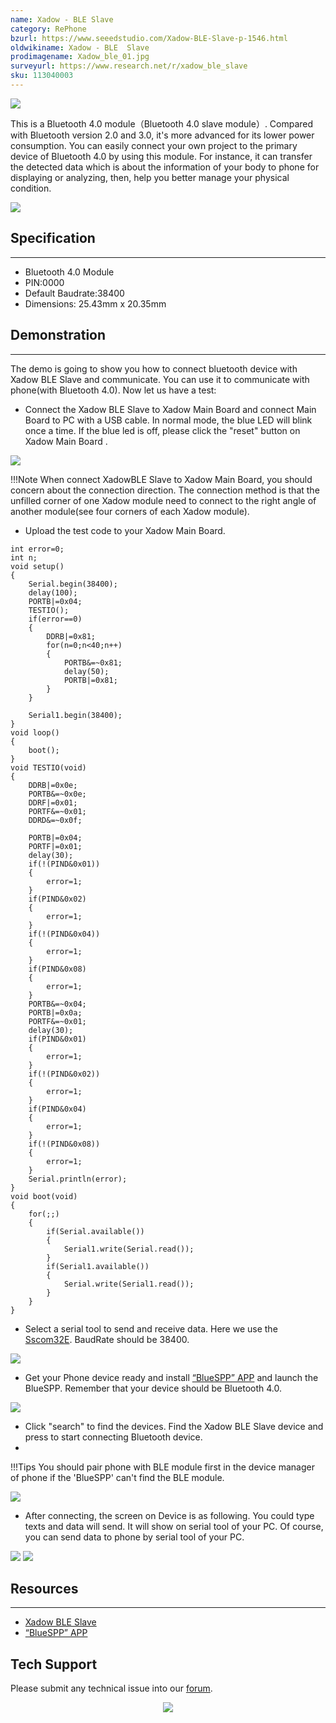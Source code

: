 ```yaml
---
name: Xadow - BLE Slave
category: RePhone
bzurl: https://www.seeedstudio.com/Xadow-BLE-Slave-p-1546.html
oldwikiname: Xadow - BLE  Slave
prodimagename: Xadow_ble_01.jpg
surveyurl: https://www.research.net/r/xadow_ble_slave
sku: 113040003
---
```


![](https://files.seeedstudio.com/wiki/Xadow_BLE_Slave/img/Xadow_ble_01.jpg)

This is a Bluetooth 4.0 module（Bluetooth 4.0 slave module）. Compared with Bluetooth version 2.0 and 3.0, it's more advanced for its lower power consumption. You can easily connect your own project to the primary device of Bluetooth 4.0 by using this module. For instance, it can transfer the detected data which is about the information of your body to phone for displaying or analyzing, then, help you better manage your physical condition.

[![](https://files.seeedstudio.com/wiki/Seeed-WiKi/docs/images/300px-Get_One_Now_Banner-ragular.png)](https://www.seeedstudio.com/Xadow-BLE-Slave-p-1546.html)

## Specification
---
- Bluetooth 4.0 Module
- PIN:0000
- Default Baudrate:38400
- Dimensions: 25.43mm x 20.35mm

## Demonstration
---
The demo is going to show you how to connect bluetooth device with Xadow BLE Slave and communicate. You can use it to communicate with phone(with Bluetooth 4.0). Now let us have a test:
- Connect the Xadow BLE Slave to Xadow Main Board and connect Main Board to PC with a USB cable. In normal mode, the blue LED will blink once a time. If the blue led is off, please click the "reset" button on Xadow Main Board .

![](https://files.seeedstudio.com/wiki/Xadow_BLE_Slave/img/XadowBLE.jpg)

!!!Note
    When connect XadowBLE Slave to Xadow Main Board, you should concern about the connection direction. The connection method is that the unfilled corner of one Xadow module need to connect to the right angle of another module(see four corners of each Xadow module).
- Upload the test code to your Xadow Main Board.

```
int error=0;
int n;
void setup()
{
    Serial.begin(38400);
    delay(100);
    PORTB|=0x04;
    TESTIO();
    if(error==0)
    {
        DDRB|=0x81;
        for(n=0;n<40;n++)
        {
            PORTB&=~0x81;
            delay(50);
            PORTB|=0x81;
        }
    }

    Serial1.begin(38400);
}
void loop()
{
    boot();
}
void TESTIO(void)
{
    DDRB|=0x0e;
    PORTB&=~0x0e;
    DDRF|=0x01;
    PORTF&=~0x01;
    DDRD&=~0x0f;

    PORTB|=0x04;
    PORTF|=0x01;
    delay(30);
    if(!(PIND&0x01))
    {
        error=1;
    }
    if(PIND&0x02)
    {
        error=1;
    }
    if(!(PIND&0x04))
    {
        error=1;
    }
    if(PIND&0x08)
    {
        error=1;
    }
    PORTB&=~0x04;
    PORTB|=0x0a;
    PORTF&=~0x01;
    delay(30);
    if(PIND&0x01)
    {
        error=1;
    }
    if(!(PIND&0x02))
    {
        error=1;
    }
    if(PIND&0x04)
    {
        error=1;
    }
    if(!(PIND&0x08))
    {
        error=1;
    }
    Serial.println(error);
}
void boot(void)
{
    for(;;)
    {
        if(Serial.available())
        {
            Serial1.write(Serial.read());
        }
        if(Serial1.available())
        {
            Serial.write(Serial1.read());
        }
    }
}
```

- Select a serial tool to send and receive data. Here we use the [Sscom32E](https://files.seeedstudio.com/wiki/Xadow_BLE_Slave/res/Sscom32E.zip). BaudRate should be 38400.

![](https://files.seeedstudio.com/wiki/Xadow_BLE_Slave/img/Open_serial_tool.jpg)

- Get your Phone device ready and install [“BlueSPP” APP](https://files.seeedstudio.com/wiki/Xadow_BLE_Slave/res/BlueSPP_V4.0.zip) and launch the BlueSPP. Remember that your device should be Bluetooth 4.0.

![](https://files.seeedstudio.com/wiki/Xadow_BLE_Slave/img/Open_Bluetooth.jpg)

- Click "search" to find the devices. Find the Xadow BLE Slave device and press to start connecting Bluetooth device.
-
!!!Tips
    You should pair phone with BLE module first in the device manager of phone if the 'BlueSPP' can't find the BLE module.

![](https://files.seeedstudio.com/wiki/Xadow_BLE_Slave/img/Search_device.jpg)

- After connecting, the screen on Device is as following. You could type texts and data will send. It will show on serial tool of your PC. Of course, you can send data to phone by serial tool of your PC.

![](https://files.seeedstudio.com/wiki/Xadow_BLE_Slave/img/Send_and_Receive_Data.jpg)
![](https://files.seeedstudio.com/wiki/Xadow_BLE_Slave/img/BLE_Slave_send_data.jpg)

## Resources
---
- [Xadow BLE Slave](https://files.seeedstudio.com/wiki/Xadow_BLE_Slave/res/Xadow_BLE_Slave.zip)
- [“BlueSPP” APP](https://files.seeedstudio.com/wiki/Xadow_BLE_Slave/res/BlueSPP_V4.0.zip)

## Tech Support
Please submit any technical issue into our [forum](https://forum.seeedstudio.com/). <br /><p style="text-align:center"><a href="https://www.seeedstudio.com/act-4.html?utm_source=wiki&utm_medium=wikibanner&utm_campaign=newproducts" target="_blank"><img src="https://files.seeedstudio.com/wiki/Wiki_Banner/new_product.jpg" /></a></p>